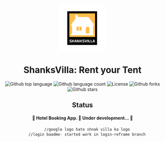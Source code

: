 <div align="center" id="top"> 
  <img src="https://github.com/SahilHemnani777/ShanksVilla/blob/main/app/src/main/res/drawable/logo_new.png" alt="EShopee: Flutter eCommerce App" width="150" height="150"/>

<h1 align="center">ShanksVilla: Rent your Tent</h1>

<p align="center">
  <img alt="Github top language" src="https://img.shields.io/github/languages/top/SahilHemnani777/ShanksVilla?color=56BEB8">

  <img alt="Github language count" src="https://img.shields.io/github/languages/count/SahilHemnani777/ShanksVilla?color=56BEB8">

  <!--<img alt="Repository size" src="https://img.shields.io/github/repo-size/SahilHemnani777/ShanksVilla?color=56BEB8"> -->

  <img alt="License" src="https://img.shields.io/github/license/SahilHemnani777/ShanksVilla?color=56BEB8">

  <img alt="Github forks" src="https://img.shields.io/github/forks/SahilHemnani777/ShanksVilla?color=56BEB8" />

  <img alt="Github stars" src="https://img.shields.io/github/stars/SahilHemnani777/ShanksVilla?color=56BEB8" /> 
</p>


## Status

<h4 align="center">
	🚧  Hotel Booking App. 🚀 Under development...  🚧
</h4>


        //google logo hato shnak villa ka logo
        //login baadme- started work in login-reframe branch